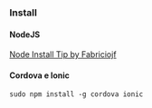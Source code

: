 ### Install

#### NodeJS

[Node Install Tip by Fabriciojf](https://github.com/fabriciojf/tips/blob/master/nodeinstalls.md)

#### Cordova e Ionic

```console
sudo npm install -g cordova ionic
```
